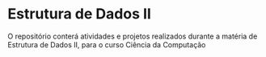 # Estrutura de Dados II
O repositório conterá atividades e projetos realizados durante a matéria de Estrutura de Dados II, para o curso Ciência da Computação
